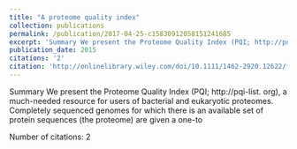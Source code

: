 ```yaml
---
title: "A proteome quality index"
collection: publications
permalink: /publication/2017-04-25-c15830912058151241685
excerpt: 'Summary We present the Proteome Quality Index (PQI; http://pqi-list. org), a much-needed resource for users of bacterial and eukaryotic proteomes. Completely sequenced genomes for which there is an available set of protein sequences (the proteome) are given a one-to '
publication_date: 2015
citations: '2'
citation: 'http://onlinelibrary.wiley.com/doi/10.1111/1462-2920.12622/full'
---
```

Summary We present the Proteome Quality Index (PQI; http://pqi-list. org), a much-needed resource for users of bacterial and eukaryotic proteomes. Completely sequenced genomes for which there is an available set of protein sequences (the proteome) are given a one-to 

Number of citations: 2